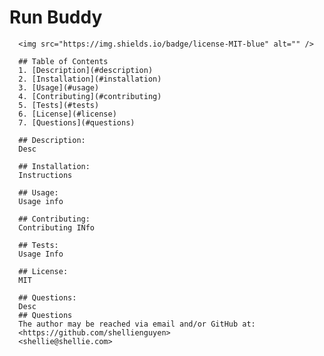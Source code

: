 # Run Buddy
      <img src="https://img.shields.io/badge/license-MIT-blue" alt="" />

      ## Table of Contents
      1. [Description](#description)
      2. [Installation](#installation)
      3. [Usage](#usage)
      4. [Contributing](#contributing)
      5. [Tests](#tests)
      6. [License](#license)
      7. [Questions](#questions)

      ## Description: 
      Desc

      ## Installation:
      Instructions

      ## Usage:
      Usage info

      ## Contributing:
      Contributing INfo

      ## Tests:
      Usage Info

      ## License:
      MIT

      ## Questions:
      Desc
      ## Questions
      The author may be reached via email and/or GitHub at:
      <https://github.com/shellienguyen>
      <shellie@shellie.com>
   